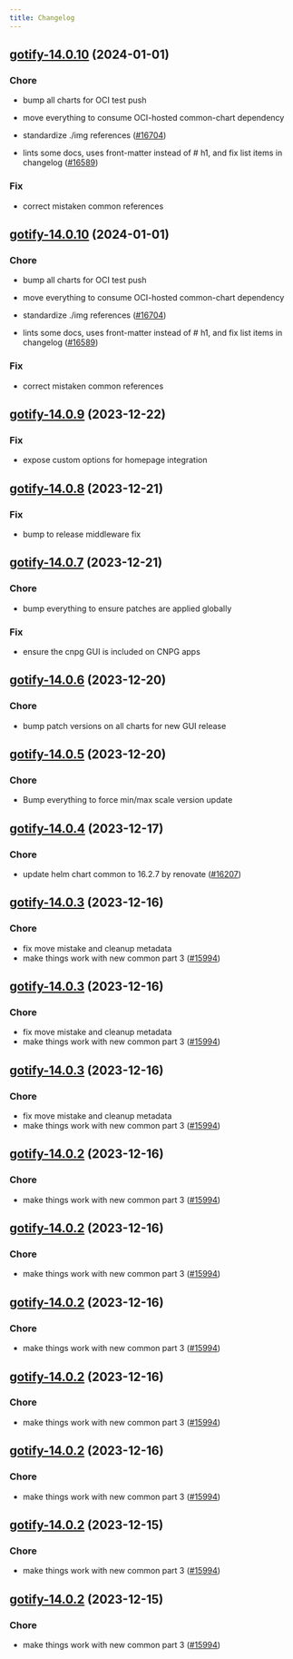 ```yaml
---
title: Changelog
---
```




## [gotify-14.0.10](https://github.com/truecharts/charts/compare/gotify-14.0.9...gotify-14.0.10) (2024-01-01)

### Chore



- bump all charts for OCI test push

- move everything to consume OCI-hosted common-chart dependency

- standardize ./img references ([#16704](https://github.com/truecharts/charts/issues/16704))

- lints some docs, uses front-matter instead of # h1, and fix list items in changelog ([#16589](https://github.com/truecharts/charts/issues/16589))

### Fix



- correct mistaken common references


## [gotify-14.0.10](https://github.com/truecharts/charts/compare/gotify-14.0.9...gotify-14.0.10) (2024-01-01)

### Chore



- bump all charts for OCI test push

- move everything to consume OCI-hosted common-chart dependency

- standardize ./img references ([#16704](https://github.com/truecharts/charts/issues/16704))

- lints some docs, uses front-matter instead of # h1, and fix list items in changelog ([#16589](https://github.com/truecharts/charts/issues/16589))

### Fix



- correct mistaken common references
## [gotify-14.0.9](https://github.com/truecharts/charts/compare/gotify-14.0.8...gotify-14.0.9) (2023-12-22)

### Fix

- expose custom options for homepage integration

## [gotify-14.0.8](https://github.com/truecharts/charts/compare/gotify-14.0.7...gotify-14.0.8) (2023-12-21)

### Fix

- bump to release middleware fix

## [gotify-14.0.7](https://github.com/truecharts/charts/compare/gotify-14.0.6...gotify-14.0.7) (2023-12-21)

### Chore

- bump everything to ensure patches are applied globally

### Fix

- ensure the cnpg GUI is included on CNPG apps

## [gotify-14.0.6](https://github.com/truecharts/charts/compare/gotify-14.0.5...gotify-14.0.6) (2023-12-20)

### Chore

- bump patch versions on all charts for new GUI release

## [gotify-14.0.5](https://github.com/truecharts/charts/compare/gotify-14.0.4...gotify-14.0.5) (2023-12-20)

### Chore

- Bump everything to force min/max scale version update

## [gotify-14.0.4](https://github.com/truecharts/charts/compare/gotify-14.0.3...gotify-14.0.4) (2023-12-17)

### Chore

- update helm chart common to 16.2.7 by renovate ([#16207](https://github.com/truecharts/charts/issues/16207))

## [gotify-14.0.3](https://github.com/truecharts/charts/compare/gotify-13.0.3...gotify-14.0.3) (2023-12-16)

### Chore

- fix move mistake and cleanup metadata
- make things work with new common part 3 ([#15994](https://github.com/truecharts/charts/issues/15994))

## [gotify-14.0.3](https://github.com/truecharts/charts/compare/gotify-13.0.3...gotify-14.0.3) (2023-12-16)

### Chore

- fix move mistake and cleanup metadata
- make things work with new common part 3 ([#15994](https://github.com/truecharts/charts/issues/15994))

## [gotify-14.0.3](https://github.com/truecharts/charts/compare/gotify-13.0.3...gotify-14.0.3) (2023-12-16)

### Chore

- fix move mistake and cleanup metadata
- make things work with new common part 3 ([#15994](https://github.com/truecharts/charts/issues/15994))

## [gotify-14.0.2](https://github.com/truecharts/charts/compare/gotify-13.0.3...gotify-14.0.2) (2023-12-16)

### Chore

- make things work with new common part 3 ([#15994](https://github.com/truecharts/charts/issues/15994))

## [gotify-14.0.2](https://github.com/truecharts/charts/compare/gotify-13.0.3...gotify-14.0.2) (2023-12-16)

### Chore

- make things work with new common part 3 ([#15994](https://github.com/truecharts/charts/issues/15994))

## [gotify-14.0.2](https://github.com/truecharts/charts/compare/gotify-13.0.3...gotify-14.0.2) (2023-12-16)

### Chore

- make things work with new common part 3 ([#15994](https://github.com/truecharts/charts/issues/15994))

## [gotify-14.0.2](https://github.com/truecharts/charts/compare/gotify-13.0.3...gotify-14.0.2) (2023-12-16)

### Chore

- make things work with new common part 3 ([#15994](https://github.com/truecharts/charts/issues/15994))

## [gotify-14.0.2](https://github.com/truecharts/charts/compare/gotify-13.0.3...gotify-14.0.2) (2023-12-16)

### Chore

- make things work with new common part 3 ([#15994](https://github.com/truecharts/charts/issues/15994))

## [gotify-14.0.2](https://github.com/truecharts/charts/compare/gotify-13.0.3...gotify-14.0.2) (2023-12-15)

### Chore

- make things work with new common part 3 ([#15994](https://github.com/truecharts/charts/issues/15994))

## [gotify-14.0.2](https://github.com/truecharts/charts/compare/gotify-13.0.3...gotify-14.0.2) (2023-12-15)

### Chore

- make things work with new common part 3 ([#15994](https://github.com/truecharts/charts/issues/15994))

